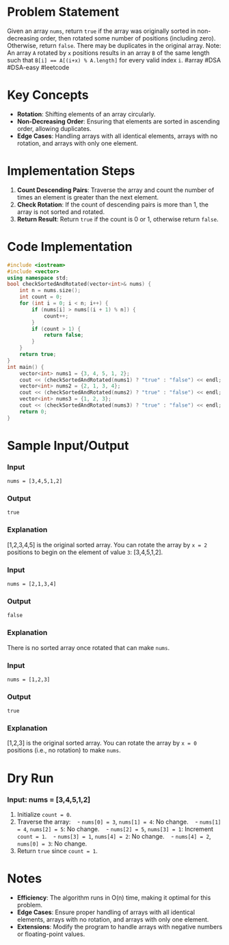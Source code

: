 # Problem Statement
Given an array `nums`, return `true` if the array was originally sorted in non-decreasing order, then rotated some number of positions (including zero). Otherwise, return `false`.
There may be duplicates in the original array.
Note: An array `A` rotated by `x` positions results in an array `B` of the same length such that `B[i] == A[(i+x) % A.length]` for every valid index `i`.
#array #DSA #DSA-easy #leetcode
# Key Concepts
- **Rotation**: Shifting elements of an array circularly.
- **Non-Decreasing Order**: Ensuring that elements are sorted in ascending order, allowing duplicates.
- **Edge Cases**: Handling arrays with all identical elements, arrays with no rotation, and arrays with only one element.
# Implementation Steps
1. **Count Descending Pairs**: Traverse the array and count the number of times an element is greater than the next element.
2. **Check Rotation**: If the count of descending pairs is more than 1, the array is not sorted and rotated.
3. **Return Result**: Return `true` if the count is 0 or 1, otherwise return `false`.
# Code Implementation
```cpp
#include <iostream>
#include <vector>
using namespace std;
bool checkSortedAndRotated(vector<int>& nums) {
    int n = nums.size();
    int count = 0;
    for (int i = 0; i < n; i++) {
        if (nums[i] > nums[(i + 1) % n]) {
            count++;
        }
        if (count > 1) {
            return false;
        }
    }
    return true;
}
int main() {
    vector<int> nums1 = {3, 4, 5, 1, 2};
    cout << (checkSortedAndRotated(nums1) ? "true" : "false") << endl;
    vector<int> nums2 = {2, 1, 3, 4};
    cout << (checkSortedAndRotated(nums2) ? "true" : "false") << endl;
    vector<int> nums3 = {1, 2, 3};
    cout << (checkSortedAndRotated(nums3) ? "true" : "false") << endl;
    return 0;
}
```
# Sample Input/Output
### Input
```plaintext
nums = [3,4,5,1,2]
```
### Output
```plaintext
true
```
### Explanation
[1,2,3,4,5] is the original sorted array. You can rotate the array by `x = 2` positions to begin on the element of value `3`: [3,4,5,1,2].
### Input
```plaintext
nums = [2,1,3,4]
```
### Output
```plaintext
false
```
### Explanation
There is no sorted array once rotated that can make `nums`.
### Input
```plaintext
nums = [1,2,3]
```
### Output
```plaintext
true
```
### Explanation
[1,2,3] is the original sorted array. You can rotate the array by `x = 0` positions (i.e., no rotation) to make `nums`.
# Dry Run
### Input: nums = [3,4,5,1,2]
1. Initialize `count = 0`.
2. Traverse the array:
   - `nums[0] = 3`, `nums[1] = 4`: No change.
   - `nums[1] = 4`, `nums[2] = 5`: No change.
   - `nums[2] = 5`, `nums[3] = 1`: Increment `count = 1`.
   - `nums[3] = 1`, `nums[4] = 2`: No change.
   - `nums[4] = 2`, `nums[0] = 3`: No change.
3. Return `true` since `count = 1`.
# Notes
- **Efficiency**: The algorithm runs in O(n) time, making it optimal for this problem.
- **Edge Cases**: Ensure proper handling of arrays with all identical elements, arrays with no rotation, and arrays with only one element.
- **Extensions**: Modify the program to handle arrays with negative numbers or floating-point values.
